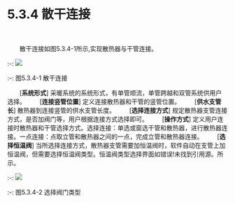 # 5.3.4 散干连接
<br/>


&emsp;&emsp;散干连接如图5.3.4-1所示,实现散热器与干管连接。
<br/>

:-: ![](images/185.png)


:-: 图5.3.4-1 散干连接
<br/>



&emsp;&emsp;[**系统形式**] 采暖系统的系统形式，有单管顺流，单管跨越和双管系统供用户选择。
&emsp;&emsp;[**连接竖管位置**] 定义连接散热器和干管的竖管位置。
&emsp;&emsp;[**供水支管长**] 散热器到连接竖管的供水支管长度。
&emsp;&emsp;[**选择连接方式**] 规定散热器支管连接方式，是否加阀门等，用户根据连接方式选择即可。
&emsp;&emsp;[**操作方式**] 定义用户连接时散热器和干管选择方式。选择连接：单选或窗选干管和散热器，进行散热器连接。一点连接：点取立管和散热器之间的一点，完成立管和散热器连接。
&emsp;&emsp;[**选择恒温阀**] 当所选择连接方式，散热器支管需要加恒温阀时，软件自动在支管上加恒温阀，但需要选择恒温阀类型。恒温阀类型选择界面如错误!未找到引用源。所示。
<br/>

:-: ![](images/186.png)


:-: 图5.3.4-2 选择阀门类型
<br/>


